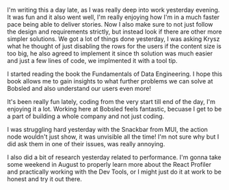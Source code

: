 I'm writing this a day late, as I was really deep into work yesterday evening. It was fun and it also went well, I'm really enjoying how I'm in a much faster pace being able to deliver stories. Now I also make sure to not just follow the design and requirements strictly, but instead look if there are other more simpler solutions. We got a lot of things done yesterday, I was asking Krysz what he thought of just disabling the rows for the users if the content size is too big, he also agreed to implement it since th solution was much easier and just a few lines of code, we implmented it with a tool tip.

I started reading the book the Fundamentals of Data Engineering. I hope this book allows me to gain insights to what further problems we can solve at Bobsled and also understand our users even more!

It's been really fun lately, coding from the very start till end of the day, I'm enjoying it a lot. Working here at Bobsled feels fantastic, becuase I get to be a part of building a whole company and not just coding.

I was struggling hard yesterday with the Snackbar from MUI, the action node wouldn't just show, it was unvisible all the time! I'm not sure why but I did ask them in one of their issues, was really annoying.

I also did a bit of research yesterday related to performance. I'm gonna take some weekend in August to properly learn more about the React Profiler and practically working with the Dev Tools, or I might just do it at work to be honest and try it out there.
